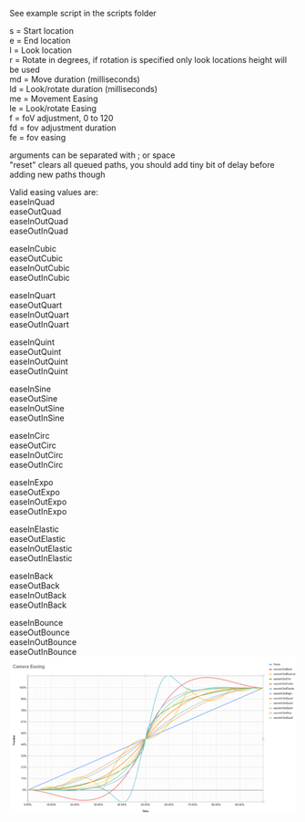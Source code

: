 See example script in the scripts folder  
  
s = Start location  
e = End location  
l = Look location  
r = Rotate in degrees, if rotation is specified only look locations height will be used  
md = Move duration (milliseconds)  
ld = Look/rotate duration (milliseconds)  
me = Movement Easing  
le = Look/rotate Easing  
f = foV adjustment, 0 to 120  
fd = fov adjustment duration  
fe = fov easing  
  
arguments can be separated with ; or space  
"reset" clears all queued paths, you should add tiny bit of delay before adding new paths though  

Valid easing values are:  
easeInQuad  
easeOutQuad  
easeInOutQuad  
easeOutInQuad  
  
easeInCubic  
easeOutCubic  
easeInOutCubic  
easeOutInCubic  
  
easeInQuart  
easeOutQuart  
easeInOutQuart  
easeOutInQuart  
  
easeInQuint  
easeOutQuint  
easeInOutQuint  
easeOutInQuint  
  
easeInSine  
easeOutSine  
easeInOutSine  
easeOutInSine  
  
easeInCirc  
easeOutCirc  
easeInOutCirc  
easeOutInCirc  
  
easeInExpo  
easeOutExpo  
easeInOutExpo  
easeOutInExpo  
  
easeInElastic  
easeOutElastic  
easeInOutElastic  
easeOutInElastic  
  
easeInBack  
easeOutBack  
easeInOutBack  
easeOutInBack  
  
easeInBounce  
easeOutBounce  
easeInOutBounce  
easeOutInBounce  
![1](https://raw.githubusercontent.com/SecretFox/PhotoMode/main/CameraPaths/easings.png)  